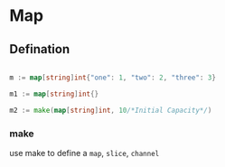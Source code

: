 # Map

## Defination

```go

m := map[string]int{"one": 1, "two": 2, "three": 3}

m1 := map[string]int{}

m2 := make(map[string]int, 10/*Initial Capacity*/)

```

### make

use make to define a `map`, `slice`, `channel`
